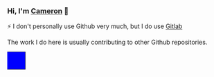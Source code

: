 
### Hi, I'm [Cameron](https://c.ruatta.com) :wave:
⚡ I don't personally use Github very much, but I do use [Gitlab](https://gitlab.com/cruatta)

The work I do here is usually contributing to other Github repositories.

<img src="test.svg" alt="Rectangle" height="42" width="42">

<!--
**cruatta/cruatta** is a ✨ _special_ ✨ repository because its `README.md` (this file) appears on your GitHub profile.

Here are some ideas to get you started:

- 🔭 I’m currently working on ...
- 🌱 I’m currently learning ...
- 👯 I’m looking to collaborate on ...
- 🤔 I’m looking for help with ...
- 💬 Ask me about ...
- 📫 How to reach me: ...
- 😄 Pronouns: ...
- Fun fact: ...
-->
